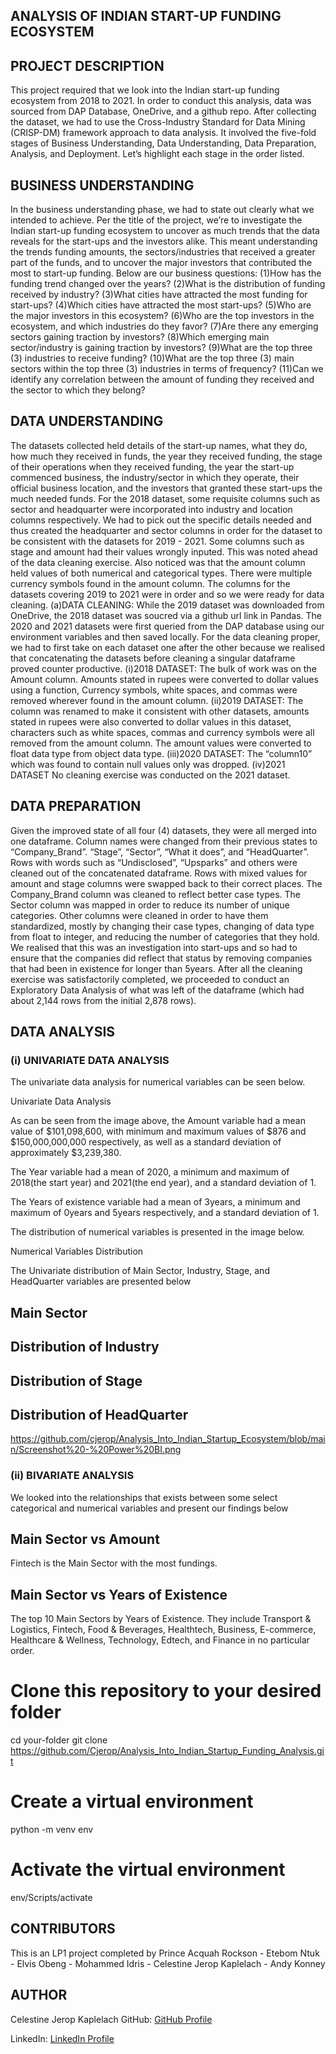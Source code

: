 ## ANALYSIS OF INDIAN START-UP FUNDING ECOSYSTEM
## PROJECT DESCRIPTION
This project required that we look into the Indian start-up funding ecosystem from 2018 to 2021. In order to conduct this analysis, data was sourced from DAP Database, OneDrive, and a github repo. After collecting the dataset, we had to use the Cross-Industry Standard for Data Mining (CRISP-DM) framework approach to data analysis. It involved the five-fold stages of Business Understanding, Data Understanding, Data Preparation, Analysis, and Deployment. Let’s highlight each stage in the order listed.

## BUSINESS UNDERSTANDING
In the business understanding phase, we had to state out clearly what we intended to achieve. Per the title of the project, we’re to investigate the Indian start-up funding ecosystem to uncover as much trends that the data reveals for the start-ups and the investors alike. This meant understanding the trends funding amounts, the sectors/industries that received a greater part of the funds, and to uncover the major investors that contributed the most to start-up funding. Below are our business questions: (1)How has the funding trend changed over the years? (2)What is the distribution of funding received by industry? (3)What cities have attracted the most funding for start-ups? (4)Which cities have attracted the most start-ups? (5)Who are the major investors in this ecosystem? (6)Who are the top investors in the ecosystem, and which industries do they favor? (7)Are there any emerging sectors gaining traction by investors? (8)Which emerging main sector/industry is gaining traction by investors? (9)What are the top three (3) industries to receive funding? (10)What are the top three (3) main sectors within the top three (3) industries in terms of frequency? (11)Can we identify any correlation between the amount of funding they received and the sector to which they belong?

## DATA UNDERSTANDING
The datasets collected held details of the start-up names, what they do, how much they received in funds, the year they received funding, the stage of their operations when they received funding, the year the start-up commenced business, the industry/sector in which they operate, their official business location, and the investors that granted these start-ups the much needed funds. For the 2018 dataset, some requisite columns such as sector and headquarter were incorporated into industry and location columns respectively. We had to pick out the specific details needed and thus created the headquarter and sector columns in order for the dataset to be consistent with the datasets for 2019 - 2021. Some columns such as stage and amount had their values wrongly inputed. This was noted ahead of the data cleaning exercise. Also noticed was that the amount column held values of both numerical and categorical types. There were multiple currency symbols found in the amount column. The columns for the datasets covering 2019 to 2021 were in order and so we were ready for data cleaning. (a)DATA CLEANING: While the 2019 dataset was downloaded from OneDrive, the 2018 dataset was soucred via a github url link in Pandas. The 2020 and 2021 datasets were first queried from the DAP database using our environment variables and then saved locally. For the data cleaning proper, we had to first take on each dataset one after the other because we realised that concatenating the datasets before cleaning a singular dataframe proved counter productive. (i)2018 DATASET: The bulk of work was on the Amount column. Amounts stated in rupees were converted to dollar values using a function, Currency symbols, white spaces, and commas were removed wherever found in the amount column. (ii)2019 DATASET: The column was renamed to make it consistent with other datasets, amounts stated in rupees were also converted to dollar values in this dataset, characters such as white spaces, commas and currency symbols were all removed from the amount column. The amount values were converted to float data type from object data type. (iii)2020 DATASET: The “column10” which was found to contain null values only was dropped. (iv)2021 DATASET No cleaning exercise was conducted on the 2021 dataset.

## DATA PREPARATION
Given the improved state of all four (4) datasets, they were all merged into one dataframe. Column names were changed from their previous states to “Company_Brand”. “Stage”, “Sector”, “What it does”, and “HeadQuarter”. Rows with words such as “Undisclosed”, “Upsparks” and others were cleaned out of the concatenated dataframe. Rows with mixed values for amount and stage columns were swapped back to their correct places. The Company_Brand column was cleaned to reflect better case types. The Sector column was mapped in order to reduce its number of unique categories. Other columns were cleaned in order to have them standardized, mostly by changing their case types, changing of data type from float to integer, and reducing the number of categories that they hold. We realised that this was an investigation into start-ups and so had to ensure that the companies did reflect that status by removing companies that had been in existence for longer than 5years. After all the cleaning exercise was satisfactorily completed, we proceeded to conduct an Exploratory Data Analysis of what was left of the dataframe (which had about 2,144 rows from the initial 2,878 rows).

## DATA ANALYSIS
### (i) UNIVARIATE DATA ANALYSIS
The univariate data analysis for numerical variables can be seen below.

Univariate Data Analysis

As can be seen from the image above, the Amount variable had a mean value of $101,098,600, with minimum and maximum values of $876 and $150,000,000,000 respectively, as well as a standard deviation of approximately $3,239,380.

The Year variable had a mean of 2020, a minimum and maximum of 2018(the start year) and 2021(the end year), and a standard deviation of 1.

The Years of existence variable had a mean of 3years, a minimum and maximum of 0years and 5years respectively, and a standard deviation of 1.

The distribution of numerical variables is presented in the image below.

Numerical Variables Distribution

The Univariate distribution of Main Sector, Industry, Stage, and HeadQuarter variables are presented below

## Main Sector

## Distribution of Industry

## Distribution of Stage

## Distribution of HeadQuarter

https://github.com/cjerop/Analysis_Into_Indian_Startup_Ecosystem/blob/main/Screenshot%20-%20Power%20BI.png

### (ii) BIVARIATE ANALYSIS
We looked into the relationships that exists between some select categorical and numerical variables and present our findings below

## Main Sector vs Amount

Fintech is the Main Sector with the most fundings.

## Main Sector vs Years of Existence

The top 10 Main Sectors by Years of Existence. They include Transport & Logistics, Fintech, Food & Beverages, Healthtech, Business, E-commerce, Healthcare & Wellness, Technology, Edtech, and Finance in no particular order.

# Clone this repository to your desired folder
cd your-folder
git clone https://github.com/Cjerop/Analysis_Into_Indian_Startup_Funding_Analysis.git

# Create a virtual environment
python -m venv env

# Activate the virtual environment
env/Scripts/activate

## CONTRIBUTORS
This is an LP1 project completed by
Prince Acquah Rockson - Etebom Ntuk - Elvis Obeng - Mohammed Idris - Celestine Jerop Kaplelach - Andy Konney
  

  ## AUTHOR
Celestine Jerop Kaplelach
GitHub: [GitHub Profile](https://github.com/cjerop)

LinkedIn: [LinkedIn Profile](linkedin.com/in/celestine-kaplelach)



  
